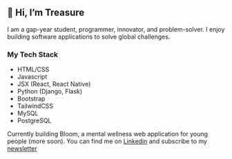 ## 👋 Hi, I’m Treasure
I am a gap-year student, programmer, innovator, and problem-solver. I enjoy building software applications to solve global challenges. 

### My Tech Stack
- HTML/CSS
- Javascript
- JSX (React, React Native)
- Python (Django, Flask)
- Bootstrap
- TailwindCSS
- MySQL
- PostgreSQL

Currently building Bloom, a mental wellness web application for young people (more soon). You can find me on [Linkedin](https://www.linkedin.com/in/treasure-mayowa/) and subscribe to my [newsletter](https://cutt.ly/treasure-newsletter)
